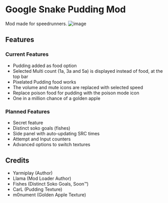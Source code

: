 # Google Snake Pudding Mod
Mod made for speedrunners.
![image](https://user-images.githubusercontent.com/6286286/226863493-e249cf3f-6c78-49a1-9c1e-a762a8041db0.png)

## Features
### Current Features
* Pudding added as food option
* Selected Multi count (1a, 3a and 5a) is displayed instead of food, at the top bar
* Pixelated Pudding food works
* The volume and mute icons are replaced with selected speed
* Replace poison food for pudding with the poison mode icon
* One in a million chance of a golden apple

### Planned Features
* Secret feature
* Distinct soko goals (fishes)
* Side panel with auto-updating SRC times
* Attempt and Input counters
* Advanced options to switch textures

## Credits
* Yarmiplay (Author)
* Llama (Mod Loader Author)
* Fishes (Distinct Soko Goals, Soon™)
* CarL (Pudding Texture)
* m0nument (Golden Apple Texture)
